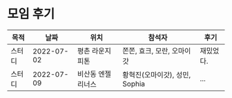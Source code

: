 # 모임 후기

| 목적 | 날짜       | 위치            | 참석자                     | 후기      |
| ---------- | ---------- | --------------- | -------------------------- | --------- |
| 스터디 | 2022-07-02 | 평촌 라운지피톤 | 쫀쫀, 효크, 모란, 오마이갓 | 재밌었다. |
| 스터디 | 2022-07-09 | 비산동 엔젤리너스 | 황혁진(오마이갓), 성민, Sophia | ... |

